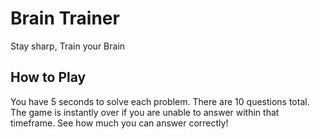 # Brain Trainer
Stay sharp, Train your Brain

## How to Play
You have 5 seconds to solve each problem. There are 10 questions total.
The game is instantly over if you are unable to answer within that timeframe.
See how much you can answer correctly!
